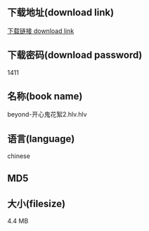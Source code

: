 ## 下载地址(download link)
[下载链接 download link](https://tutu365.netlify.app/?s=beyond-%E5%BC%80%E5%BF%83%E9%AC%BC%E8%8A%B1%E7%B5%AE2.hlv)

## 下载密码(download password)
1411

## 名称(book name)
beyond-开心鬼花絮2.hlv.hlv

## 语言(language)
chinese

## MD5


## 大小(filesize)
4.4 MB
